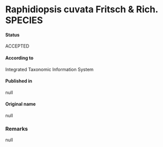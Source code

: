 Raphidiopsis cuvata Fritsch & Rich. SPECIES
=======

#### Status
ACCEPTED

#### According to
Integrated Taxonomic Information System

#### Published in
null

#### Original name
null

### Remarks
null